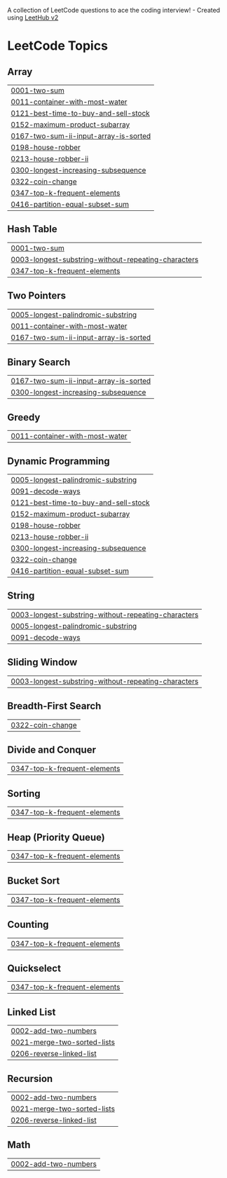 A collection of LeetCode questions to ace the coding interview! - Created using [LeetHub v2](https://github.com/arunbhardwaj/LeetHub-2.0)
<!---LeetCode Topics Start-->
# LeetCode Topics
## Array
|  |
| ------- |
| [0001-two-sum](https://github.com/prasanthi-toram/Leet-Code/tree/master/0001-two-sum) |
| [0011-container-with-most-water](https://github.com/prasanthi-toram/Leet-Code/tree/master/0011-container-with-most-water) |
| [0121-best-time-to-buy-and-sell-stock](https://github.com/prasanthi-toram/Leet-Code/tree/master/0121-best-time-to-buy-and-sell-stock) |
| [0152-maximum-product-subarray](https://github.com/prasanthi-toram/Leet-Code/tree/master/0152-maximum-product-subarray) |
| [0167-two-sum-ii-input-array-is-sorted](https://github.com/prasanthi-toram/Leet-Code/tree/master/0167-two-sum-ii-input-array-is-sorted) |
| [0198-house-robber](https://github.com/prasanthi-toram/Leet-Code/tree/master/0198-house-robber) |
| [0213-house-robber-ii](https://github.com/prasanthi-toram/Leet-Code/tree/master/0213-house-robber-ii) |
| [0300-longest-increasing-subsequence](https://github.com/prasanthi-toram/Leet-Code/tree/master/0300-longest-increasing-subsequence) |
| [0322-coin-change](https://github.com/prasanthi-toram/Leet-Code/tree/master/0322-coin-change) |
| [0347-top-k-frequent-elements](https://github.com/prasanthi-toram/Leet-Code/tree/master/0347-top-k-frequent-elements) |
| [0416-partition-equal-subset-sum](https://github.com/prasanthi-toram/Leet-Code/tree/master/0416-partition-equal-subset-sum) |
## Hash Table
|  |
| ------- |
| [0001-two-sum](https://github.com/prasanthi-toram/Leet-Code/tree/master/0001-two-sum) |
| [0003-longest-substring-without-repeating-characters](https://github.com/prasanthi-toram/Leet-Code/tree/master/0003-longest-substring-without-repeating-characters) |
| [0347-top-k-frequent-elements](https://github.com/prasanthi-toram/Leet-Code/tree/master/0347-top-k-frequent-elements) |
## Two Pointers
|  |
| ------- |
| [0005-longest-palindromic-substring](https://github.com/prasanthi-toram/Leet-Code/tree/master/0005-longest-palindromic-substring) |
| [0011-container-with-most-water](https://github.com/prasanthi-toram/Leet-Code/tree/master/0011-container-with-most-water) |
| [0167-two-sum-ii-input-array-is-sorted](https://github.com/prasanthi-toram/Leet-Code/tree/master/0167-two-sum-ii-input-array-is-sorted) |
## Binary Search
|  |
| ------- |
| [0167-two-sum-ii-input-array-is-sorted](https://github.com/prasanthi-toram/Leet-Code/tree/master/0167-two-sum-ii-input-array-is-sorted) |
| [0300-longest-increasing-subsequence](https://github.com/prasanthi-toram/Leet-Code/tree/master/0300-longest-increasing-subsequence) |
## Greedy
|  |
| ------- |
| [0011-container-with-most-water](https://github.com/prasanthi-toram/Leet-Code/tree/master/0011-container-with-most-water) |
## Dynamic Programming
|  |
| ------- |
| [0005-longest-palindromic-substring](https://github.com/prasanthi-toram/Leet-Code/tree/master/0005-longest-palindromic-substring) |
| [0091-decode-ways](https://github.com/prasanthi-toram/Leet-Code/tree/master/0091-decode-ways) |
| [0121-best-time-to-buy-and-sell-stock](https://github.com/prasanthi-toram/Leet-Code/tree/master/0121-best-time-to-buy-and-sell-stock) |
| [0152-maximum-product-subarray](https://github.com/prasanthi-toram/Leet-Code/tree/master/0152-maximum-product-subarray) |
| [0198-house-robber](https://github.com/prasanthi-toram/Leet-Code/tree/master/0198-house-robber) |
| [0213-house-robber-ii](https://github.com/prasanthi-toram/Leet-Code/tree/master/0213-house-robber-ii) |
| [0300-longest-increasing-subsequence](https://github.com/prasanthi-toram/Leet-Code/tree/master/0300-longest-increasing-subsequence) |
| [0322-coin-change](https://github.com/prasanthi-toram/Leet-Code/tree/master/0322-coin-change) |
| [0416-partition-equal-subset-sum](https://github.com/prasanthi-toram/Leet-Code/tree/master/0416-partition-equal-subset-sum) |
## String
|  |
| ------- |
| [0003-longest-substring-without-repeating-characters](https://github.com/prasanthi-toram/Leet-Code/tree/master/0003-longest-substring-without-repeating-characters) |
| [0005-longest-palindromic-substring](https://github.com/prasanthi-toram/Leet-Code/tree/master/0005-longest-palindromic-substring) |
| [0091-decode-ways](https://github.com/prasanthi-toram/Leet-Code/tree/master/0091-decode-ways) |
## Sliding Window
|  |
| ------- |
| [0003-longest-substring-without-repeating-characters](https://github.com/prasanthi-toram/Leet-Code/tree/master/0003-longest-substring-without-repeating-characters) |
## Breadth-First Search
|  |
| ------- |
| [0322-coin-change](https://github.com/prasanthi-toram/Leet-Code/tree/master/0322-coin-change) |
## Divide and Conquer
|  |
| ------- |
| [0347-top-k-frequent-elements](https://github.com/prasanthi-toram/Leet-Code/tree/master/0347-top-k-frequent-elements) |
## Sorting
|  |
| ------- |
| [0347-top-k-frequent-elements](https://github.com/prasanthi-toram/Leet-Code/tree/master/0347-top-k-frequent-elements) |
## Heap (Priority Queue)
|  |
| ------- |
| [0347-top-k-frequent-elements](https://github.com/prasanthi-toram/Leet-Code/tree/master/0347-top-k-frequent-elements) |
## Bucket Sort
|  |
| ------- |
| [0347-top-k-frequent-elements](https://github.com/prasanthi-toram/Leet-Code/tree/master/0347-top-k-frequent-elements) |
## Counting
|  |
| ------- |
| [0347-top-k-frequent-elements](https://github.com/prasanthi-toram/Leet-Code/tree/master/0347-top-k-frequent-elements) |
## Quickselect
|  |
| ------- |
| [0347-top-k-frequent-elements](https://github.com/prasanthi-toram/Leet-Code/tree/master/0347-top-k-frequent-elements) |
## Linked List
|  |
| ------- |
| [0002-add-two-numbers](https://github.com/prasanthi-toram/Leet-Code/tree/master/0002-add-two-numbers) |
| [0021-merge-two-sorted-lists](https://github.com/prasanthi-toram/Leet-Code/tree/master/0021-merge-two-sorted-lists) |
| [0206-reverse-linked-list](https://github.com/prasanthi-toram/Leet-Code/tree/master/0206-reverse-linked-list) |
## Recursion
|  |
| ------- |
| [0002-add-two-numbers](https://github.com/prasanthi-toram/Leet-Code/tree/master/0002-add-two-numbers) |
| [0021-merge-two-sorted-lists](https://github.com/prasanthi-toram/Leet-Code/tree/master/0021-merge-two-sorted-lists) |
| [0206-reverse-linked-list](https://github.com/prasanthi-toram/Leet-Code/tree/master/0206-reverse-linked-list) |
## Math
|  |
| ------- |
| [0002-add-two-numbers](https://github.com/prasanthi-toram/Leet-Code/tree/master/0002-add-two-numbers) |
<!---LeetCode Topics End-->